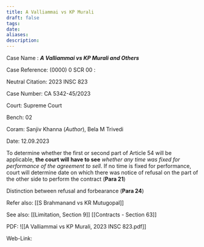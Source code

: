 ```yaml
---
title: A Valliammai vs KP Murali
draft: false
tags: 
date: 
aliases: 
description:
---
```

 
Case Name : ***A Valliammai vs KP Murali and Others***

Case Reference: (0000) 0 SCR 00 :  

Neutral Citation: 2023 INSC 823

Case Number: CA 5342-45/2023

Court: Supreme Court

Bench: 02

Coram: Sanjiv Khanna (*Author*), Bela M Trivedi

Date: 12.09.2023

To determine whether the first or second part of Article 54 will be applicable, **the court will have to see** *whether any time was fixed for performance of the agreement to sell*.
If no time is fixed for performance, court will determine date on which there was notice of refusal on the part of the other side to perform the contract (**Para 21**)

Distinction between refusal and forbearance (**Para 24**)


Refer also:
[[S Brahmanand vs KR Mutugopal]]


See also:
[[Limitation, Section 9]] 
[[Contracts - Section 63]]

PDF:
![[A Valliammai vs KP Murali, 2023 INSC 823.pdf]]

Web-Link:  